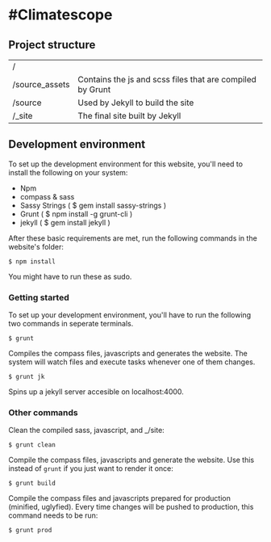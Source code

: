 #Climatescope
====

## Project structure

| | |
| --- | --- |
| / | 
| /source_assets | Contains the js and scss files that are compiled by Grunt |
| /source | Used by Jekyll to build the site |
| /_site | The final site built by Jekyll |

## Development environment
To set up the development environment for this website, you'll need to install the following on your system:

- Npm
- compass & sass
- Sassy Strings ( $ gem install sassy-strings )
- Grunt ( $ npm install -g grunt-cli )
- jekyll ( $ gem install jekyll )

After these basic requirements are met, run the following commands in the website's folder:
```
$ npm install

```
You might have to run these as sudo.

### Getting started
To set up your development environment, you'll have to run the following two commands in seperate terminals.

```
$ grunt
```
Compiles the compass files, javascripts and generates the website.
The system will watch files and execute tasks whenever one of them changes.

```
$ grunt jk
```
Spins up a jekyll server accesible on localhost:4000.

### Other commands
Clean the compiled sass, javascript, and _/site:
```
$ grunt clean
```

Compile the compass files, javascripts and generate the website. Use this instead of ```grunt``` if you just want to render it once:
```
$ grunt build
```

Compile the compass files and javascripts prepared for production (minified, uglyfied). Every time changes will be pushed to production, this command needs to be run:
```
$ grunt prod
```